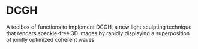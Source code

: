 # DCGH
A toolbox of functions to implement DCGH, a new light sculpting technique that renders speckle-free 3D images by rapidly displaying a superposition of jointly optimized coherent waves.
